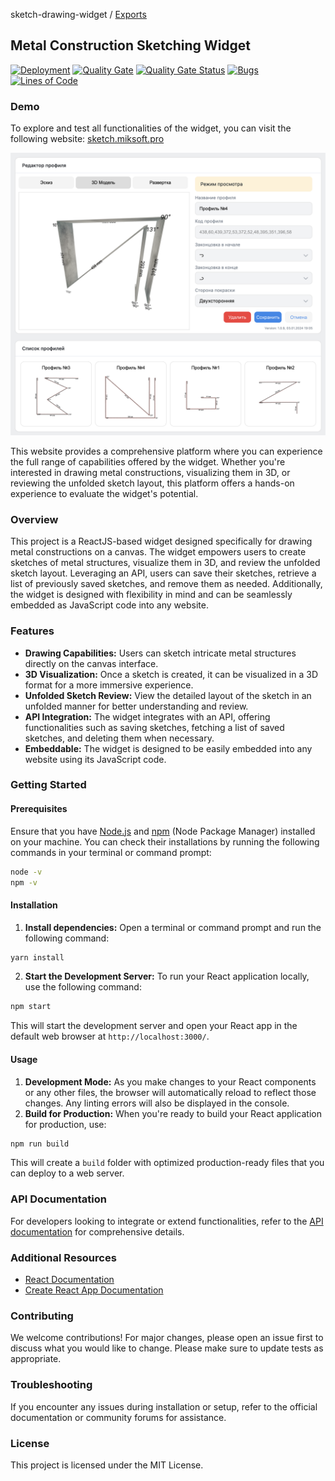 sketch-drawing-widget / [Exports](modules.md)

## Metal Construction Sketching Widget

[![Deployment](https://github.com/miksrv/sketch-drawing-widget/actions/workflows/deploy.yml/badge.svg)](https://github.com/miksrv/sketch-drawing-widget/actions/workflows/deploy.yml)
[![Quality Gate](https://github.com/miksrv/sketch-drawing-widget/actions/workflows/sonarcloud.yml/badge.svg)](https://github.com/miksrv/sketch-drawing-widget/actions/workflows/sonarcloud.yml)
[![Quality Gate Status](https://sonarcloud.io/api/project_badges/measure?project=miksrv_sketch-drawing-widget&metric=alert_status)](https://sonarcloud.io/summary/new_code?id=miksrv_sketch-drawing-widget)
[![Bugs](https://sonarcloud.io/api/project_badges/measure?project=miksrv_sketch-drawing-widget&metric=bugs)](https://sonarcloud.io/summary/new_code?id=miksrv_sketch-drawing-widget)
[![Lines of Code](https://sonarcloud.io/api/project_badges/measure?project=miksrv_sketch-drawing-widget&metric=ncloc)](https://sonarcloud.io/summary/new_code?id=miksrv_sketch-drawing-widget)

### Demo
To explore and test all functionalities of the widget, you can visit the following website:
[sketch.miksoft.pro](https://sketch.miksoft.pro/)

![Main Screen](public/screen.png)

This website provides a comprehensive platform where you can experience the full range of capabilities offered by the widget. Whether you're interested in drawing metal constructions, visualizing them in 3D, or reviewing the unfolded sketch layout, this platform offers a hands-on experience to evaluate the widget's potential.

### Overview

This project is a ReactJS-based widget designed specifically for drawing metal constructions on a canvas. The widget empowers users to create sketches of metal structures, visualize them in 3D, and review the unfolded sketch layout. Leveraging an API, users can save their sketches, retrieve a list of previously saved sketches, and remove them as needed. Additionally, the widget is designed with flexibility in mind and can be seamlessly embedded as JavaScript code into any website.

### Features
* **Drawing Capabilities:** Users can sketch intricate metal structures directly on the canvas interface.
* **3D Visualization:** Once a sketch is created, it can be visualized in a 3D format for a more immersive experience.
* **Unfolded Sketch Review:** View the detailed layout of the sketch in an unfolded manner for better understanding and review.
* **API Integration:** The widget integrates with an API, offering functionalities such as saving sketches, fetching a list of saved sketches, and deleting them when necessary.
* **Embeddable:** The widget is designed to be easily embedded into any website using its JavaScript code.

### Getting Started

#### Prerequisites
Ensure that you have [Node.js](https://nodejs.org/) and [npm](https://www.npmjs.com/) (Node Package Manager) installed on your machine. You can check their installations by running the following commands in your terminal or command prompt:

```bash
node -v
npm -v
```

#### Installation
1. **Install dependencies:** Open a terminal or command prompt and run the following command:

```bash
yarn install
```

2. **Start the Development Server:** To run your React application locally, use the following command:

```bash
npm start
```

This will start the development server and open your React app in the default web browser at `http://localhost:3000/`.

#### Usage

1. **Development Mode:** As you make changes to your React components or any other files, the browser will automatically reload to reflect those changes. Any linting errors will also be displayed in the console.
2. **Build for Production:** When you're ready to build your React application for production, use:

```bash
npm run build
```

This will create a `build` folder with optimized production-ready files that you can deploy to a web server.

### API Documentation
For developers looking to integrate or extend functionalities, refer to the [API documentation](docs/modules.md) for comprehensive details.

### Additional Resources

* [React Documentation](https://legacy.reactjs.org/docs/getting-started.html)
* [Create React App Documentation](https://create-react-app.dev/docs/getting-started/)

### Contributing
We welcome contributions! For major changes, please open an issue first to discuss what you would like to change. Please make sure to update tests as appropriate.

### Troubleshooting
If you encounter any issues during installation or setup, refer to the official documentation or community forums for assistance.

### License
This project is licensed under the MIT License.

